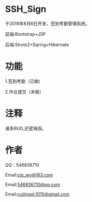 # SSH_Sign

于2019年6月6日开发，签到考勤管理系统。

前端:Bootstrap+JSP
	
后端:Struts2+Sqring+Hibernate

# 功能

1.签到考勤（已做)

2.作业提交（未做）


# 注释

诸多BUG,还望海涵。


# 作者

QQ：546836710

Email:cjq_wy@163.com

Email:546836710@qq.com

Email:cuijingqi.1015@gmail.com
